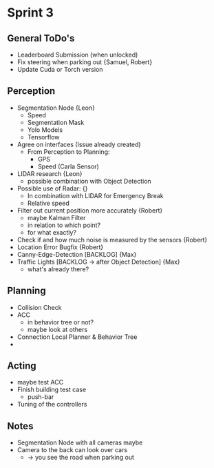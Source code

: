 # Sprint 3

## General ToDo's

- Leaderboard Submission (when unlocked)
- Fix steering when parking out {Samuel, Robert}
- Update Cuda or Torch version

## Perception

- Segmentation Node {Leon}
  - Speed
  - Segmentation Mask
  - Yolo Models
  - Tensorflow
- Agree on interfaces (Issue already created)
  - From Perception to Planning:
    - GPS
    - Speed (Carla Sensor)
- LIDAR research {Leon}
  - possible combination with Object Detection
- Possible use of Radar: {}
  - In combination with LIDAR for Emergency Break
  - Relative speed
- Filter out current position more accurately {Robert}
  - maybe Kalman Filter
  - in relation to which point?
  - for what exactly?
- Check if and how much noise is measured by the sensors {Robert}
- Location Error Bugfix {Robert}
- Canny-Edge-Detection [BACKLOG]  {Max}
- Traffic Lights [BACKLOG → after Object Detection] {Max}
  - what's already there?

## Planning

- Collision Check
- ACC
  - in behavior tree or not?
  - maybe look at others
- Connection Local Planner & Behavior Tree
-

## Acting

- maybe test ACC
- Finish building test case
  - push-bar
- Tuning of the controllers

## Notes

- Segmentation Node with all cameras maybe
- Camera to the back can look over cars
  - → you see the road when parking out
